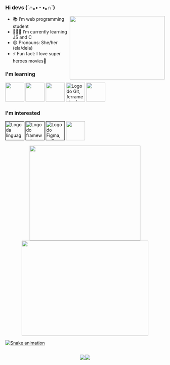 ### Hi devs (´∩｡• ᵕ •｡∩`)                   

<img align= 'right' src="https://super.abril.com.br/wp-content/uploads/2016/09/super_imggato_digitando_0.gif" width='300' height='200'>

- 📚 I’m web programming student
- 👩🏽‍💻 I’m currently learning JS and C
- 😄 Pronouns: She/her (ela/dela)                                                                                                                             
- ⚡ Fun fact: I love super heroes movies🚀

### I'm learning 

<a href="https://developer.mozilla.org/pt-BR/docs/Web/HTML"><img src="https://cdn.jsdelivr.net/gh/devicons/devicon/icons/html5/html5-original.svg" width='60' height='60' /></a>
<a href="https://developer.mozilla.org/pt-BR/docs/Web/CSS"><img src="https://cdn.jsdelivr.net/gh/devicons/devicon/icons/css3/css3-original.svg" width='60' height='60' /></a>
<a href="https://www.javascript.com/"><img src="https://cdn.jsdelivr.net/gh/devicons/devicon/icons/javascript/javascript-original.svg" width='60' height='60' /></a>
<a href="https://git-scm.com/"><img src="https://cdn.jsdelivr.net/gh/devicons/devicon/icons/git/git-original.svg" alt='Logo do Git, ferramenta de versionamento de código' width='60' height='60' /></a>
<a href="https://devdocs.io/c/"><img src="https://cdn.jsdelivr.net/gh/devicons/devicon/icons/c/c-original.svg" width="60" height="60"/></a>

### I'm interested

<a href=''><img src="https://cdn.jsdelivr.net/gh/devicons/devicon/icons/typescript/typescript-original.svg" alt='Logo da linguagem Typescript' width ='60' height='60'/></a>
<a href=''><img src="https://cdn.jsdelivr.net/gh/devicons/devicon/icons/react/react-original.svg" alt='Logo do framework React' width ='60' height='60'/></a>
<a href=''><img src="https://cdn.jsdelivr.net/gh/devicons/devicon/icons/figma/figma-original.svg" alt='Logo do Figma, software de design e crição de interfaces' width ='60' height='60'/></a>
<a href='dejs.org/en/'><img src="https://cdn.jsdelivr.net/gh/devicons/devicon/icons/nodejs/nodejs-original.svg" width='60' height="60"/></a>

<a href="https://github.com/cecilia-brito">
<div align='center'>
<img height="300" width='350' src="https://github-readme-stats.vercel.app/api/top-langs/?username=cecilia-brito&layout=compact&langs_count=7&theme=dracula"/>
<img height="300"  width='400' src="https://github-readme-stats.vercel.app/api?username=cecilia-brito&show_icons=true&theme=dracula&include_all_commits=true&count_private=true"/>
</div>  
  
![Snake animation](https://github.com/cecilia-brito/cecilia-brito/blob/output/github-contribution-grid-snake.svg)

 ##
  
<div align='center'>
<a href = "mailto:ceciliabritosantos@gmail.com"><img src="https://img.shields.io/badge/Gmail-D14836?style=for-the-badge&logo=gmail&logoColor=white" target="_blank"></a><a href="https://www.linkedin.com/in/cecília-brito-santos" target="_blank"><img src="https://img.shields.io/badge/-LinkedIn-%230077B5?style=for-the-badge&logo=linkedin&logoColor=white" target="_blank"></a>   
</div>
